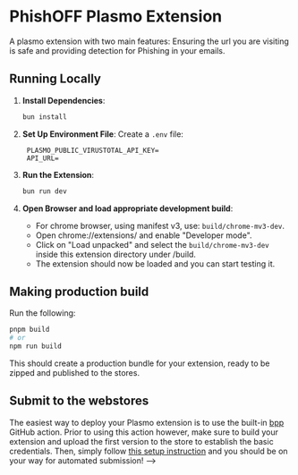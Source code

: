 # PhishOFF Plasmo Extension

A plasmo extension with two main features: Ensuring the url you are visiting is safe and providing detection for Phishing in your emails.

## Running Locally

1. **Install Dependencies**:

   ```bash
   bun install
   ```

2. **Set Up Environment File**:
   Create a `.env` file:

   ```
    PLASMO_PUBLIC_VIRUSTOTAL_API_KEY=
    API_URL=
   ```

3. **Run the Extension**:

   ```bash
   bun run dev
   ```

4. **Open Browser and load appropriate development build**:
   - For chrome browser, using manifest v3, use: `build/chrome-mv3-dev`.
   - Open chrome://extensions/ and enable "Developer mode".
   - Click on "Load unpacked" and select the `build/chrome-mv3-dev` inside this extension directory under /build.
   - The extension should now be loaded and you can start testing it.

## Making production build

Run the following:

```bash
pnpm build
# or
npm run build
```

This should create a production bundle for your extension, ready to be zipped and published to the stores.

## Submit to the webstores

The easiest way to deploy your Plasmo extension is to use the built-in [bpp](https://bpp.browser.market) GitHub action. Prior to using this action however, make sure to build your extension and upload the first version to the store to establish the basic credentials. Then, simply follow [this setup instruction](https://docs.plasmo.com/framework/workflows/submit) and you should be on your way for automated submission! -->
